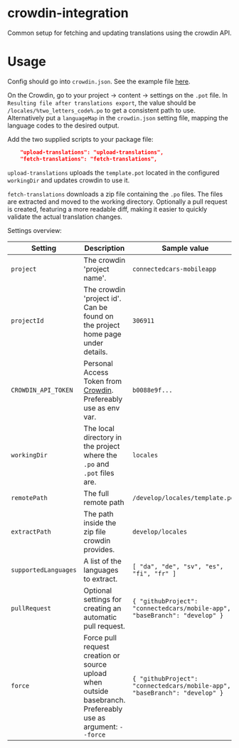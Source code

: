 # crowdin-integration
Common setup for fetching and updating translations using the crowdin API.

# Usage

Config should go into `crowdin.json`. See the example file [here](https://github.com/connectedcars/crowdin-integration/blob/master/crowdin.example.json).

On the Crowdin, go to your project -> content -> settings on the `.pot` file. In `Resulting file after translations export`, the value should be `/locales/%two_letters_code%.po` to get a consistent path to use. Alternatively put a `languageMap` in the `crowdin.json` setting file, mapping the language codes to the desired output.

Add the two supplied scripts to your package file:

```json
    "upload-translations": "upload-translations",
    "fetch-translations": "fetch-translations",
```

`upload-translations` uploads the `template.pot` located in the configured `workingDir` and updates crowdin to use it.

`fetch-translations` downloads a zip file containing the `.po` files. The files are extracted and moved to the working directory. Optionally a pull request is created, featuring a more readable diff, making it easier to quickly validate the actual translation changes.


Settings overview:

| Setting | Description | Sample value | 
| --- | --- | --- |
| `project` | The crowdin 'project name'. | `connectedcars-mobileapp` | 
| `projectId` | The crowdin 'project id'. Can be found on the project home page under details. | `306911` |
| `CROWDIN_API_TOKEN` | Personal Access Token from [Crowdin](https://crowdin.com/settings#api-key). Prefereably use as env var. | `b0088e9f...` |
| `workingDir` | The local directory in the project where the `.po` and `.pot` files are. | `locales` |
| `remotePath` | The full remote path | `/develop/locales/template.pot` |
| `extractPath` | The path inside the zip file crowdin provides. | `develop/locales` |
| `supportedLanguages` | A list of the languages to extract. | `[ "da", "de", "sv", "es", "fi", "fr" ]` |
| `pullRequest` | Optional settings for creating an automatic pull request. | `{ "githubProject": "connectedcars/mobile-app", "baseBranch": "develop" }` |
| `force` | Force pull request creation or source upload when outside basebranch. Prefereably use as argument: `--force` | `{ "githubProject": "connectedcars/mobile-app", "baseBranch": "develop" }` |

